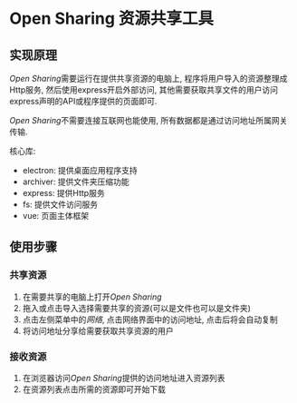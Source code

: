 # Open Sharing 资源共享工具

## 实现原理
*Open Sharing*需要运行在提供共享资源的电脑上, 程序将用户导入的资源整理成Http服务, 然后使用express开启外部访问, 其他需要获取共享文件的用户访问express声明的API或程序提供的页面即可.

*Open Sharing*不需要连接互联网也能使用, 所有数据都是通过访问地址所属网关传输.

核心库:
* electron: 提供桌面应用程序支持
* archiver: 提供文件夹压缩功能
* express: 提供Http服务
* fs: 提供文件访问服务
* vue: 页面主体框架

## 使用步骤
### 共享资源
1. 在需要共享的电脑上打开*Open Sharing*
2. 拖入或点击导入选择需要共享的资源(可以是文件也可以是文件夹)
3. 点击左侧菜单中的*网络*, 点击网络界面中的访问地址, 点击后将会自动复制
4. 将访问地址分享给需要获取共享资源的用户

### 接收资源
1. 在浏览器访问*Open Sharing*提供的访问地址进入资源列表
2. 在资源列表点击所需的资源即可开始下载